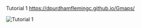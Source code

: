 Tutorial 1
https://dpurdhamflemingc.github.io/Gmaps/
<div>
  <img src="Gmaps/Images/Tutorial1.jpg" alt="Tutorial 1">
</div>
